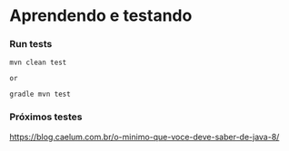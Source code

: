 # Aprendendo e testando


### Run tests

    mvn clean test

    or

    gradle mvn test


### Próximos testes

https://blog.caelum.com.br/o-minimo-que-voce-deve-saber-de-java-8/

